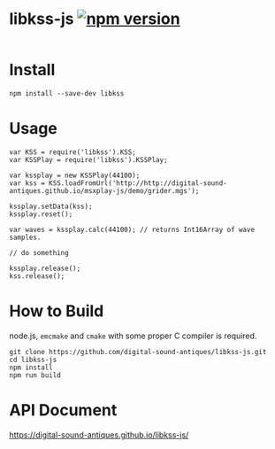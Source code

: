 # libkss-js [![npm version](https://badge.fury.io/js/libkss-js.svg)](https://badge.fury.io/js/libkss-js)
<img src="https://nodei.co/npm/libkss-js.png?downloads=true&stars=true" alt=""/>

# Install
```
npm install --save-dev libkss
```

# Usage
```
var KSS = require('libkss').KSS;
var KSSPlay = require('libkss').KSSPlay;

var kssplay = new KSSPlay(44100);
var kss = KSS.loadFromUrl('http://http://digital-sound-antiques.github.io/msxplay-js/demo/grider.mgs');

kssplay.setData(kss);
kssplay.reset();

var waves = kssplay.calc(44100); // returns Int16Array of wave samples.

// do something

kssplay.release();
kss.release();
```

# How to Build
node.js, `emcmake` and `cmake` with some proper C compiler is required.

```
git clone https://github.com/digital-sound-antiques/libkss-js.git
cd libkss-js
npm install
npm run build
```

# API Document
https://digital-sound-antiques.github.io/libkss-js/
